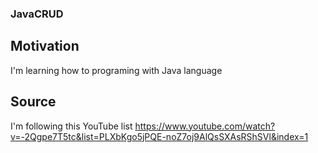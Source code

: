 ### JavaCRUD

## Motivation
I'm learning how to programing with Java language

## Source
I'm following this YouTube list
https://www.youtube.com/watch?v=-2Qgpe7T5tc&list=PLXbKgo5jPQE-noZ7oj9AlQsSXAsRShSVl&index=1
